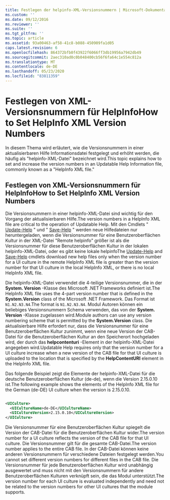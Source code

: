 ```yaml
---
title: Festlegen der helpinfo-XML-Versionsnummern | Microsoft-Dokumentation
ms.custom: ''
ms.date: 09/12/2016
ms.reviewer: ''
ms.suite: ''
ms.tgt_pltfrm: ''
ms.topic: article
ms.assetid: 93a00463-af58-41c8-b088-450909fa1d05
caps.latest.revision: 6
ms.openlocfilehash: 864372bfb0f43922f6066ff3db19956a7942db49
ms.sourcegitcommit: 2aec310ad0c0b048400cb56f6fa64c1e554c812a
ms.translationtype: MT
ms.contentlocale: de-DE
ms.lasthandoff: 05/23/2020
ms.locfileid: "83811359"
---
```

# <a name="how-to-set-helpinfo-xml-version-numbers"></a><span data-ttu-id="c4ab5-102">Festlegen von XML-Versionsnummern für HelpInfo</span><span class="sxs-lookup"><span data-stu-id="c4ab5-102">How to Set HelpInfo XML Version Numbers</span></span>

<span data-ttu-id="c4ab5-103">In diesem Thema wird erläutert, wie die Versionsnummern in einer aktualisierbaren Hilfe Informationsdatei festgelegt und erhöht werden, die häufig als "helpinfo-XML-Datei" bezeichnet wird.</span><span class="sxs-lookup"><span data-stu-id="c4ab5-103">This topic explains how to set and increase the version numbers in an Updatable Help Information file, commonly known as a "HelpInfo XML file."</span></span>

## <a name="how-to-set-helpinfo-xml-version-numbers"></a><span data-ttu-id="c4ab5-104">Festlegen von XML-Versionsnummern für HelpInfo</span><span class="sxs-lookup"><span data-stu-id="c4ab5-104">How to Set HelpInfo XML Version Numbers</span></span>

<span data-ttu-id="c4ab5-105">Die Versionsnummern in einer helpinfo-XML-Datei sind wichtig für den Vorgang der aktualisierbaren Hilfe.</span><span class="sxs-lookup"><span data-stu-id="c4ab5-105">The version numbers in a HelpInfo XML file are critical to the operation of Updatable Help.</span></span>
<span data-ttu-id="c4ab5-106">Mit den Cmdlets " [Update-Help](/powershell/module/Microsoft.PowerShell.Core/Update-Help) " und " [Save-Help](/powershell/module/Microsoft.PowerShell.Core/Save-Help) " werden neue Hilfedateien nur heruntergeladen, wenn die Versionsnummer für eine Benutzeroberflächen Kultur in der XML-Datei "Remote helpinfo" größer ist als die Versionsnummer für diese Benutzeroberflächen Kultur in der lokalen helpinfo-XML-Datei, oder es gibt keine lokale helpinfo</span><span class="sxs-lookup"><span data-stu-id="c4ab5-106">The [Update-Help](/powershell/module/Microsoft.PowerShell.Core/Update-Help) and [Save-Help](/powershell/module/Microsoft.PowerShell.Core/Save-Help) cmdlets download new help files only when the version number for a UI culture in the remote HelpInfo XML file is greater than the version number for that UI culture in the local HelpInfo XML, or there is no local HelpInfo XML file.</span></span>

<span data-ttu-id="c4ab5-107">Die helpinfo-XML-Datei verwendet die 4-teilige Versionsnummer, die in der **System. Version** -Klasse des Microsoft .NET Frameworks definiert ist.</span><span class="sxs-lookup"><span data-stu-id="c4ab5-107">The HelpInfo XML file uses the 4-part version number that is defined in the **System.Version** class of the Microsoft .NET Framework.</span></span> <span data-ttu-id="c4ab5-108">Das Format ist `N1.N2.N3.N4`.</span><span class="sxs-lookup"><span data-stu-id="c4ab5-108">The format is `N1.N2.N3.N4`.</span></span> <span data-ttu-id="c4ab5-109">Modul Autoren können ein beliebiges Versionsnummern Schema verwenden, das von der **System. Version** -Klasse zugelassen wird.</span><span class="sxs-lookup"><span data-stu-id="c4ab5-109">Module authors can use any version numbering scheme that is permitted by the **System.Version** class.</span></span> <span data-ttu-id="c4ab5-110">Die aktualisierbare Hilfe erfordert nur, dass die Versionsnummer für eine Benutzeroberflächen Kultur zunimmt, wenn eine neue Version der CAB-Datei für die Benutzeroberflächen Kultur an den Speicherort hochgeladen wird, der durch das **helpcontenturi** -Element in der helpinfo-XML-Datei angegeben wird.</span><span class="sxs-lookup"><span data-stu-id="c4ab5-110">Updatable Help requires only that the version number for a UI culture increase when a new version of the CAB file for that UI culture is uploaded to the location that is specified by the **HelpContentURI** element in the HelpInfo XML file.</span></span>

<span data-ttu-id="c4ab5-111">Das folgende Beispiel zeigt die Elemente der helpinfo-XML-Datei für die deutsche Benutzeroberflächen Kultur (de-de), wenn die Version 2.15.0.10 ist.</span><span class="sxs-lookup"><span data-stu-id="c4ab5-111">The following example shows the elements of the HelpInfo XML file for the German (de-DE) UI culture when the version is 2.15.0.10.</span></span>

```xml

<UICulture>
  <UICultureName>de-DE</UICultureName>
  <UICultureVersion>2.15.0.10</UICultureVersion>
</UICulture>
```

<span data-ttu-id="c4ab5-112">Die Versionsnummer für eine Benutzeroberflächen Kultur spiegelt die Version der CAB-Datei für die Benutzeroberflächen Kultur wider.</span><span class="sxs-lookup"><span data-stu-id="c4ab5-112">The version number for a UI culture reflects the version of the CAB file for that UI culture.</span></span> <span data-ttu-id="c4ab5-113">Die Versionsnummer gilt für die gesamte CAB-Datei.</span><span class="sxs-lookup"><span data-stu-id="c4ab5-113">The version number applies to the entire CAB file.</span></span> <span data-ttu-id="c4ab5-114">In der CAB-Datei können keine anderen Versionsnummern für verschiedene Dateien festgelegt werden.</span><span class="sxs-lookup"><span data-stu-id="c4ab5-114">You cannot set different version numbers for different files in the CAB file.</span></span> <span data-ttu-id="c4ab5-115">Die Versionsnummer für jede Benutzeroberflächen Kultur wird unabhängig ausgewertet und muss nicht mit den Versionsnummern für andere Benutzeroberflächen Kulturen verknüpft sein, die das Modul unterstützt.</span><span class="sxs-lookup"><span data-stu-id="c4ab5-115">The version number for each UI culture is evaluated independently and need not be related to the version numbers for other UI cultures that the module supports.</span></span>
